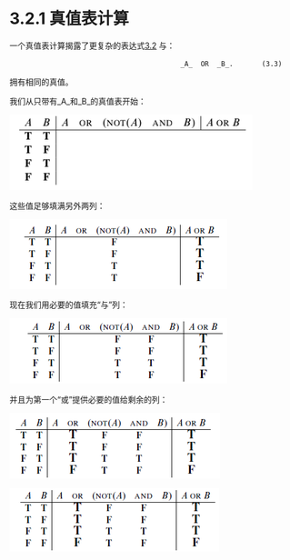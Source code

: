 # 3.2.1 真值表计算

一个真值表计算揭露了更复杂的表达式[3.2](https://finit-xu.gitbook.io/msc20180606/i-proofs/3-logical-formulas/3.2-propositional-logic-in-computer-programs)  与：

                                              _A_  OR  _B_.       (3.3)

拥有相同的真值。

我们从只带有_A_和_B_的真值表开始：

![截图](<../../../.gitbook/assets/image (10).png>)

这些值足够填满另外两列：

![截图](<../../../.gitbook/assets/image (12).png>)

现在我们用必要的值填充“与”列：

![截图](<../../../.gitbook/assets/image (13).png>)

并且为第一个“或”提供必要的值给剩余的列：

![截图](<../../../.gitbook/assets/image (14).png>)

![](<../../../.gitbook/assets/image (15).png>)
